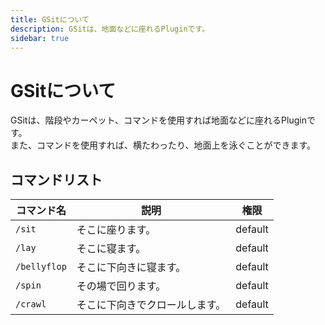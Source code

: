 ```yaml
---
title: GSitについて
description: GSitは、地面などに座れるPluginです。
sidebar: true
---
```

# GSitについて
GSitは、階段やカーペット、コマンドを使用すれば地面などに座れるPluginです。<br>
また、コマンドを使用すれば、横たわったり、地面上を泳ぐことができます。

## コマンドリスト
| コマンド名 | 説明 | 権限 |
|---------|------|------|
| `/sit` | そこに座ります。 | default |
| `/lay` | そこに寝ます。 | default |
| `/bellyflop` | そこに下向きに寝ます。 | default |
| `/spin` | その場で回ります。 | default |
| `/crawl` | そこに下向きでクロールします。 | default |